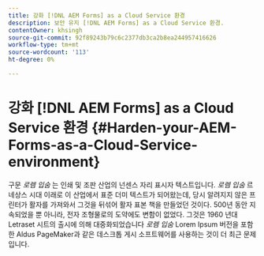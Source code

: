 ```yaml
---
title: 강화 [!DNL AEM Forms] as a Cloud Service 환경
description: 보안 유지 [!DNL AEM Forms] as a Cloud Service 환경.
contentOwner: khsingh
source-git-commit: 92f89243b79c6c2377db3ca2b8ea244957416626
workflow-type: tm+mt
source-wordcount: '113'
ht-degree: 0%

---
```



# 강화 [!DNL AEM Forms] as a Cloud Service 환경 {#Harden-your-AEM-Forms-as-a-Cloud-Service-environment}

구문 *로렘 입숨* 는 인쇄 및 조판 산업의 넌센스 자리 표시자 텍스트입니다. *로렘 입숨* 르네상스 시대 이래로 이 산업에서 표준 더미 텍스트가 되어왔는데, 당시 알려지지 않은 프린터가 활자를 가져와서 그것을 뒤섞어 활자 표본 책을 만들었던 것이다. 500년 동안 지속되었을 뿐 아니라, 전자 조형물로의 도약에도 변함이 없었다. 그것은 1960 년대 Letraset 시트의 출시에 의해 대중화되었습니다 *로렘 입숨* Lorem Ipsum 버전을 포함한 Aldus PageMaker과 같은 데스크톱 게시 소프트웨어를 사용하는 것이 더 최근 문제입니다.

